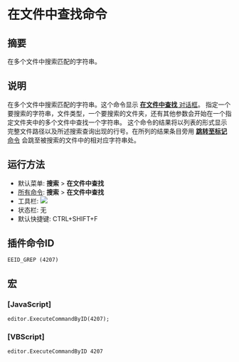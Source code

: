 # 在文件中查找命令

## 摘要

在多个文件中搜索匹配的字符串。

## 说明

在多个文件中搜索匹配的字符串。这个命令显示
[**在文件中查找** 对话框](../../dlg/find_in_files/index)。
指定一个要搜索的字符串，文件类型，一个要搜索的文件夹，还有其他参数会开始在一个指定文件夹中的多个文件中查找一个字符串。
这个命令的结果将以列表的形式显示完整文件路径以及所述搜索查询出现的行号。在所列的结果条目旁用 [**跳转至标记** 命令](../edit/tag_jump) 会跳至被搜索的文件中的相对应字符串处。

## 运行方法

- 默认菜单: **搜索** \> **在文件中查找**
- [所有命令](../tools/all_commands): **搜索**
\> **在文件中查找**
- 工具栏: ![](../../images/grep..png)
- 状态栏: 无
- 默认快捷键: CTRL+SHIFT+F

## 插件命令ID

```
EEID_GREP (4207)
```

## 宏

### \[JavaScript\]

```
editor.ExecuteCommandByID(4207);
```

### \[VBScript\]

```
editor.ExecuteCommandByID 4207
```
